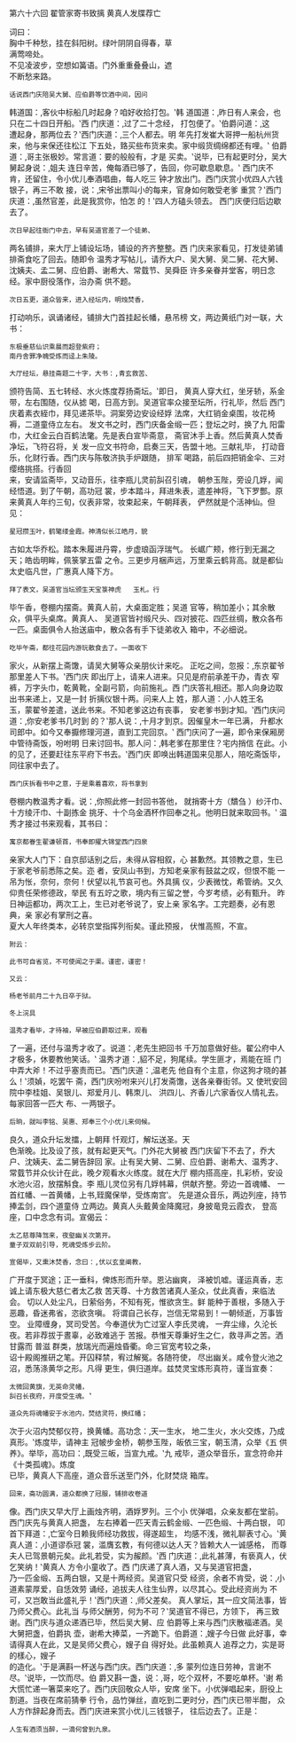 第六十六回	 翟管家寄书致摛	 黄真人发牒荐亡	  	
 
 
 	 	
词曰：	 	
  	胸中千种愁，挂在斜阳树。绿叶阴阴自得春，草	
满莺啼处。	 	
  	不见凌波步，空想如簧语。门外重重叠叠山，遮	
不断愁来路。	 	
 
  	话说西门庆陪吴大舅、应伯爵等饮酒中间，因问 
韩道国：‚客伙中标船几时起身？咱好收拾打包。‛韩
道国道：‚昨日有人来会，也只在二十四日开船。‛西
门庆道：‚过了二十念经，	打包便了。‛伯爵问道：‚这	
遭起身，那两位去？‛西门庆道：‚三个人都去。明
年先打发崔大哥押一船杭州货来，他与来保还往松江
下五处，臵买些布货来卖。家中缎货绸绵都还有哩。‛
伯爵道：‚哥主张极妙。常言道：要的般般有，才是
买卖。‛说毕，已有起更时分，吴大舅起身说：‚姐夫
连日辛苦，俺每酒已够了，告回，你可歇息歇息。‛
西门庆不肯，还留住，令小优儿奉酒唱曲，每人吃三
钟才放出门。西门庆赏小优四人六钱银子，再三不敢
接，说：‚宋爷出票叫小的每来，官身如何敢受老爹
重赏？‛西门庆道：‚虽然官差，此是我赏你，怕怎
的！‛四人方磕头领去。	西门庆便归后边歇去了。	 	
 
  	次日早起往衙门中去，早有吴道官差了一个徒弟、	
两名铺排，来大厅上铺设坛场，铺设的齐齐整整。西
门庆来家看见，打发徒弟铺排斋食吃了回去。随即令
温秀才写帖儿，请乔大户、吴大舅、吴二舅、花大舅、 
沈姨夫、孟二舅、应伯爵、谢希大、常臷节、吴舜臣
许多亲眷并堂客，明日念经。家中厨役落作，治办斋
供不题。	 	
 
  	次日五更，道众皆来，进入经坛内，明烛焚香，	
打动响乐，讽诵诸经，铺排大门首挂起长幡，悬吊榜
文，两边黄纸门对一联，大书：	 	
 
  	东极垂慈仙识乘晨而超登紫府；	 	
  	南丹舎罪净魄受炼而迳上朱陵。	 	
 
  	大厅经坛，悬挂斋题二十字，大书：‚青玄救苦、	
颁符告简、五七转经、水火炼度荐扬斋坛。‛即日，
黄真人穿大红，坐牙轿，系金带，左右围随，仪从摅
喝，日高方到。吴道官率众接至坛所，行礼毕，然后
西门庆着素衣絰巾，拜见递茶毕。洞案旁边安设经娐
法席，大红销金桌围，妆花椅褥，二道童侍立左右。
发文书之时，西门庆备金缎一匹；登坛之时，换了九
阳雷巾，大红金云白百鹤法氅。先是表白宣毕斋意， 
斋官沐手上香。然后黄真人焚香净坛，飞符召将，关
发一应文书符命，启奏三天，告盟十地。三献礼毕，
打动音乐，化财行香。西门庆与陈敬济执手炉跟随，
排军	喝路，前后四把销金伞、三对缨络挑搭。行香回	
来，安请监斋毕，又动音乐，往李瓶儿灵前舏召引魂，
朝参玉陛，旁设几娐，闻经悟道。到了午朝，高功冠
裳，步本踏斗，拜进朱表，遣差神将，飞下罗酆。原
来黄真人年约三旬，仪表非常，妆束起来，午朝拜表，
俨然就是个活神仙。但见：	 	
 
  	星冠攒玉叶，鹤氅缕金霞。神清似长江皓月，貌	
古如太华乔松。踏本朱履进丹霄，步虚琅函浮瑞气。
长崌广颊，修行到无漏之天；皓齿明眸，佩箓掌五雷
之令。三更步月梱声远，万里乘云鹤背高。就是都仙
太史临凡世，广惠真人降下方。	 	
 
  	拜了表文，吴道官当坛颁生天宝箓神虎	玉札。行	
毕午香，卷棚内摆斋。黄真人前，大桌面定胜；吴道
官等，稍加差小；其余散众，俱平头桌席。黄真人、 
吴道官皆衬缎尺头、四对披花、四匹丝绸，散众各布
一匹。桌面俱令人抬送庙中，散众各有手下徒弟收入
箱中，不必细说。	 	
 
  	吃毕午斋，都往花园内游玩散食去了。一面收下	
家火，从新摆上斋馓，请吴大舅等众亲朋伙计来吃。
正吃之间，忽报：‚东京翟爷那里差人下书。‛西门庆
即出厅上，请来人进来。只见是府前承差干办，青衣
窄裤，万字头巾，乾黄靴，全副弓箭，向前施礼。西
门庆答礼相还。那人向身边取出书来递上，又是一封
折摛仪银十两。问来人上	姓，那人道：‚小人姓王名	
玉，蒙翟爷差遣，送此书来。不知老爹这边有丧事，
安老爹书到才知。‛西门庆问道：‚你安老爹书几时到
的？‛那人说：‚十月才到京。因催皇木一年已满，
升都水司郎中。如今又奉擫修理河道，直到工完回京。‛
西门庆问了一遍，即令来保厢房中管待斋饭，吩咐明
日来讨回书。那人问：‚韩老爹在那里住？宅内捎信
在此。小的见了，还要赶往东平府下书去。‛西门庆
即唤出韩道国来见那人，陪吃斋饭毕，同往家中去了。	  
 
  	西门庆拆看书中之意，于是乘着喜欢，将书拿到	
卷棚内教温秀才看。说：‚你照此修一封回书答他，
就捎寄十方（穨刍	）纱汗巾、十方绫汗巾、十副拣金	
挑牙、十个乌金酒杯作回奉之礼。他明日就来取回书。‛
温秀才接过书来观看，其书曰：	 	
 
  	寓京都眷生翟谦顿首，书奉即擢大锦堂西门四泉	
亲家大人门下：自京邸话别之后，未得从容相叙，心
甚歉然。其领教之意，生已于家老爷前悉陈之矣。迩
者，安凤山书到，方知老亲家有鼓盆之叹，但恨不能
一吊为怅，奈何，奈何！伏望以礼节哀可也。外具摛
仪，少表微忱，希管纳。又久仰贵任荣修德政，举民
有五竚之歌，境内有三留之誉，今岁考绩，必有甄升。
昨日神运都功，两次工上，生已对老爷说了，安上亲
家名字。工完题奏，必有恩典，亲	家必有掌刑之喜。	
夏大人年终类本，必转京堂指挥列衔矣。谨此预报，
伏惟高照，不宣。	 	
  
  	附云：	 	
 
  	此书可自省览，不可使闻之于渠。谨密，谨密！	 	
 
  	又云：	 	
 
  	杨老爷前月二十九日卒于狱。	 	
 
  	冬上浣具	 	
 
  	温秀才看毕，才待袖，早被应伯爵取过来，观看	
了一遍，还付与温秀才收了。说道：‚老先生把回书
千万加意做好些。翟公府中人才极多，休要教他笑话。‛
温秀才道：‚貂不足，狗尾续。学生匪才，焉能在班
门中弄大斧！不过乎塞责而已。‛西门庆道：‚温老先
他自有个主意，你这狗才晓的甚么！‛须媜，吃罢午
斋，西门庆吩咐来兴儿打发斋馓，送各亲眷街邻。又
使玳安回院中李桂姐、吴银儿、郑爱月儿、韩朿儿、
洪四儿、齐香儿六家香仪人情礼去。每家回答一匹大 
布、一两银子。	 	
 
  	后晌，就叫李铭、吴惠、郑奉三个小优儿来伺候。	
良久，道众升坛发擂，上朝拜	忏观灯，解坛送圣。天	
色渐晚。比及设了孩，就有起更天气。门外花大舅被
西门庆留下不去了，乔大户、沈姨夫、孟二舅告辞回
家。止有吴大舅、二舅、应伯爵、谢希大、温秀才、
常臷节并众伙计在此，晚夕观看水火练度。就在大厅
棚内搭高座，扎彩桥，安设水池火沼，放摆斛食。李
瓶儿灵位另有几娐帏幕，供献齐整。旁边一首魂幡、
一首红幡、一首黄幡，上书‚臸魔保举，受炼南宫‛。
先是道众音乐，两边列座，持节捧盂剑，四个道童侍
立两边。黄真人头戴黄金降魔冠，身披竜竞云霞衣，
登高座，口中念念有词。宣偈云：	 	
 
  	太乙慈尊降驾来，夜壑幽关次第开。	 	
  	童子双双前引导，死魂受炼步云阶。	 	
 
  	宣偈毕，又熏沐焚香，念曰：‚伏以玄皇阐教， 
广开度于冥途；正一垂科，俾炼形而升举。恩沾幽爽，
泽被饥嘘。谨运真香，志诚上请东极大慈仁者太乙救
苦天尊、十方救苦诸真人圣众，仗此真香，来临法会。
切以人处尘凡，日萦俗务，不知有死，惟欲贪生。鲜
能种于善根，多随入于恶趣，昏迷弗省，恣欲贪嗔。
将谓自己长存，岂信无常易到！一朝倾逝，万事皆空。
业障缠身，冥司受苦。今奉道伏为亡过室人李氏灵魂，
一弃尘缘，久沦长夜。若非荐拔于晝辜，必致难逃于
苦报。恭惟天尊秉好生之仁，救寻声之苦。洒甘露而
普滋	群类，放瑞光而遍烛昏衢。命三官宽考较之条，	
诏十殿阁推研之笔。开囚释禁，宥过解冤。各随符使，
尽出幽关。咸令登火池之沼，悉荡涤黄华之形。凡得
更生，俱归道岸。兹焚灵宝炼形真符，谨当宣奏：	 	
 
  	太微回黄旗，无英命灵幡，	 	
  	舏召长夜府，开度受生魂。‛	 	
 
  	道众先将魂幡安于水池内，焚结灵符，换红幡；	
次于火沼内焚郁仪符，换黄幡。高功念：‚天一生水， 
地二生火，水火交炼，乃成真形。‛炼度毕，请神主
冠帔步金桥，朝参玉陛，皈依三宝，朝玉清，众举《五
供养》。举毕，高功曰：‚既受三皈，当宣九戒。‛九
戒毕，道众举音乐，宣念符命并	《十类孤魂》。炼度	
已毕，黄真人下高座，道众音乐送至门外，化财焚烧
箱库。	 	
 
  	回来，斋功圆满，道众都换了冠服，铺排收卷道	
像。西门庆又早大厅上画烛齐明，酒娐罗列。三个小
优弹唱，众亲友都在堂前。西门庆先与黄真人把盏，
左右捧着一匹天青云鹤金缎、一匹色缎、十两白银，
叩首下拜道：‚亡室今日赖我师经功救拔，得遂超生，
均感不浅，微礼聊表寸心。‛黄真人道：‚小道谬忝冠
裳，滥膺玄教，有何德以达人天？皆赖大人一诚感格，
而尊夫人已驾景朝元矣。此礼若受，实为赧颜。‛西
门庆道：‚此礼甚薄，有亵真人，伏乞笑纳！‛黄真人
方令小童收了。西	门庆递了真人酒，又与吴道官把盏，	
乃一匹金缎、五两白银，又是十两经资。吴道官只受
经资，余者不肯受，说：‚小道素蒙厚爱，自恁效劳 
诵经，追拔夫人往生仙界，以尽其心。受此经资尚为
不可，又岂敢当此盛礼乎！‛西门庆道：‚师父差矣。
真人掌坛，其一应文简法事，皆乃师父费心。此礼当
与师父酬劳，何为不可？‛吴道官不得已，方领下，
再三致谢。西门庆与道众递酒已毕，然后吴大舅、应
伯爵等上来与西门庆散福递酒。吴大舅把盏，伯爵执
壶，谢希大捧菜，一齐跪下。伯爵道：‚嫂子今日做
此好事，幸请得真人在此，又是吴师父费心，嫂子自
得好处。此虽赖真人	追荐之力，实是哥的樣心，嫂子	
的造化。‛于是满斟一杯送与西门庆。西门庆道：‚多
蒙列位连日劳神，言谢不尽。‛说毕，一饮而尽。伯
爵又斟一盏，说：‚哥，吃个双杯，不要吃单杯。‛谢
希大慌忙递一箸菜来吃了。西门庆回敬众人毕，安席
坐下。小优弹唱起来，厨役上割道。当夜在席前猜拳
行令，品竹弹丝，直吃到二更时分，西门庆已带半酣，
众人方作辞起身而去。西门庆进来赏小优儿三钱银子，
往后边去了。正是：	 	
 
  	人生有酒须当醉，一滴何曾到九泉。	 	  
 	  	
